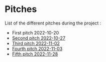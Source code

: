 # Pitches

List of the different pitches during the project :

- First pitch 2022-10-20
- [Second pitch 2022-10-27](pitch-2022-10-27.md)
- [Third pitch 2022-11-02](pitch-2022-11-02.md)
- [Fourth pitch 2022-11-03](pitch-2022-11-03.md)
- [Fifth pitch 2022-11-28](pitch-2022-11-28.md)
